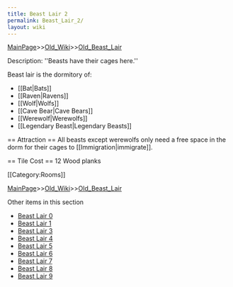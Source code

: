 ```yaml
---
title: Beast Lair 2
permalink: Beast_Lair_2/
layout: wiki
---
```


[MainPage](/keeperrl_wiki/ "wikilink")>>[Old_Wiki](/keeperrl_wiki/Old_Wiki "wikilink")>>[Old_Beast_Lair](/keeperrl_wiki/Old_Beast_Lair "wikilink")

Description: ''Beasts have their cages here.''


Beast lair is the dormitory of:
* [[Bat|Bats]]
* [[Raven|Ravens]]
* [[Wolf|Wolfs]]
* [[Cave Bear|Cave Bears]]
* [[Werewolf|Werewolfs]]
* [[Legendary Beast|Legendary Beasts]]

== Attraction ==
All beasts except werewolfs only need a free space in the dorm for their cages to [[Immigration|immigrate]].

== Tile Cost ==
12 Wood planks

[[Category:Rooms]]

[MainPage](/keeperrl_wiki/ "wikilink")>>[Old_Wiki](/keeperrl_wiki/Old_Wiki "wikilink")>>[Old_Beast_Lair](/keeperrl_wiki/Old_Beast_Lair "wikilink")

Other items in this section
-    [Beast Lair 0](/keeperrl_wiki/Beast_Lair_0 "wikilink")
-    [Beast Lair 1](/keeperrl_wiki/Beast_Lair_1 "wikilink")
-    [Beast Lair 3](/keeperrl_wiki/Beast_Lair_3 "wikilink")
-    [Beast Lair 4](/keeperrl_wiki/Beast_Lair_4 "wikilink")
-    [Beast Lair 5](/keeperrl_wiki/Beast_Lair_5 "wikilink")
-    [Beast Lair 6](/keeperrl_wiki/Beast_Lair_6 "wikilink")
-    [Beast Lair 7](/keeperrl_wiki/Beast_Lair_7 "wikilink")
-    [Beast Lair 8](/keeperrl_wiki/Beast_Lair_8 "wikilink")
-    [Beast Lair 9](/keeperrl_wiki/Beast_Lair_9 "wikilink")
